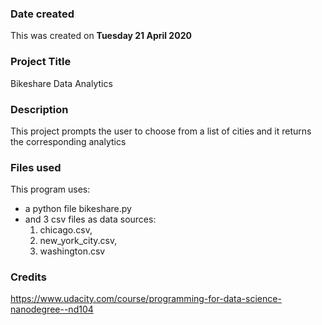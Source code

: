 ### Date created
This was created on **Tuesday 21 April 2020**

### Project Title
Bikeshare Data Analytics

### Description
This project prompts the user to choose from a list of cities and it returns the corresponding analytics

### Files used
This program uses:
* a python file
    bikeshare.py
* and 3 csv files as data sources:
  1. chicago.csv,
  2. new_york_city.csv,
  3. washington.csv

### Credits
https://www.udacity.com/course/programming-for-data-science-nanodegree--nd104
